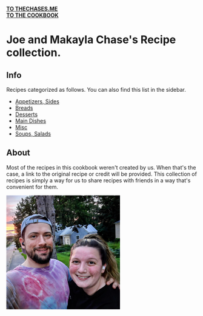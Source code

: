 **[TO THECHASES.ME](https://www.thechases.me)**
</br>
**[TO THE COOKBOOK](https://www.thechases.me/cookbook)**

# Joe and Makayla Chase's Recipe collection.

## Info

Recipes categorized as follows. You can also find this list in the sidebar.

* [Appetizers, Sides](https://www.thechases.me/cookbook/content/appetizers-sides.html)
* [Breads](https://www.thechases.me/cookbook/content/breads.html)
* [Desserts](https://www.thechases.me/cookbook/content/desserts.html)
* [Main Dishes](https://www.thechases.me/cookbook/content/main-dishes.html)
* [Misc](https://www.thechases.me/cookbook/content/misc.html)
* [Soups, Salads](https://www.thechases.me/cookbook/content/soup-salads.html)

## About

Most of the recipes in this cookbook weren't created by us. When that's the case, a link to the original recipe or credit will be provided. This collection of recipes is simply a way for us to share recipes with friends in a way that's convenient for them.

<img src="/assets/images/avatar.jpg" alt="avatar" width="300" height="auto">
